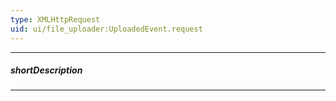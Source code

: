 ```yaml
---
type: XMLHttpRequest
uid: ui/file_uploader:UploadedEvent.request
---
```

---
##### shortDescription
<!-- Description goes here -->

---
<!-- Description goes here -->